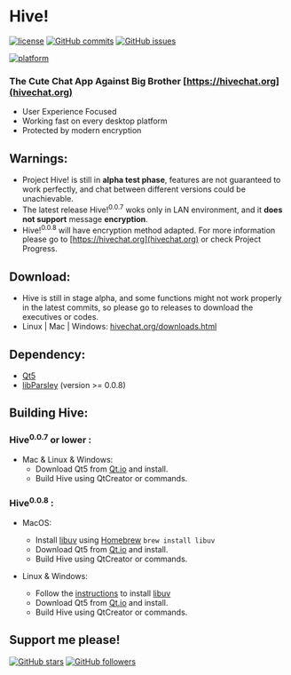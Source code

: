 # Hive!  

[![license](https://img.shields.io/github/license/HiveChat/Hive-desktop.svg)](https://github.com/HiveChat/Hive-desktop/blob/master/LICENSE)
[![GitHub commits](https://img.shields.io/github/commits-since/HiveChat/Hive-desktop/0.0.6.svg)](https://github.com/HiveChat/Hive-desktop/commits/master)
[![GitHub issues](https://img.shields.io/github/issues/HiveChat/Hive-desktop.svg)](https://github.com/HiveChat/Hive-desktop/issues)
<!--[![GitHub closed issues](https://img.shields.io/github/issues-closed/HiveChat/Hive-desktop.svg)](https://github.com/HiveChat/Hive-desktop/issues?q=is%3Aissue+is%3Aclosed)-->
[![platform](https://img.shields.io/badge/Platform-Linux%20%7C%20macOS%20%7C%20Windows-ff69b4.svg?style=flat)](http://doc.qt.io/qt-5/supported-platforms.html)
<!--[![GitHub contributors](https://img.shields.io/github/contributors/HiveChat/Hive-desktop.svg)](https://github.com/HiveChat/Hive-desktop/graphs/contributors)-->

### The Cute Chat App Against Big Brother [https://hivechat.org](hivechat.org)
* User Experience Focused
* Working fast on every desktop platform
* Protected by modern encryption

## Warnings:
* Project Hive! is still in **alpha test phase**, features are not guaranteed to work perfectly, and chat between different versions could be unachievable. 
* The latest release Hive!<sup>0.0.7</sup> woks only in LAN environment, and it **does not support** message **encryption**.
* Hive!<sup>0.0.8</sup> will have encryption method adapted. For more information please go to [https://hivechat.org](hivechat.org) or check Project Progress.


## Download:
* Hive is still in stage alpha, and some functions might not work properly in the latest commits, so please go to releases to download the executives or codes. 
* Linux | Mac | Windows: [hivechat.org/downloads.html](https://hivechat.org/downloads.html) 

## Dependency:
* [Qt5](https://qt.io)
* [libParsley](https://github.com/ultrasilicon/libparsley) (version >= 0.0.8)

## Building Hive:
### Hive<sup>0.0.7</sup> or lower :
* Mac & Linux & Windows:
	* Download Qt5 from [Qt.io](https://qt.io) and install.
	* Build Hive using QtCreator or commands.

### Hive<sup>0.0.8</sup> :
* MacOS:
	* Install [libuv](https://github.com/libuv/libuv) using [Homebrew](https://brew.sh) `brew install libuv`
	* Download Qt5 from [Qt.io](https://qt.io) and install.
	* Build Hive using QtCreator or commands.

* Linux & Windows:
	* Follow the [instructions](https://github.com/libuv/libuv) to install [libuv](https://github.com/libuv/libuv)
	* Download Qt5 from [Qt.io](https://qt.io) and install.
	* Build Hive using QtCreator or commands.

## Support me please!
[![GitHub stars](https://img.shields.io/github/stars/HiveChat/Hive-desktop.svg?style=social&label=Star)](#)
[![GitHub followers](https://img.shields.io/github/followers/ultrasilicon.svg?style=social&label=Follow)](https://github.com/Ultrasilicon)






